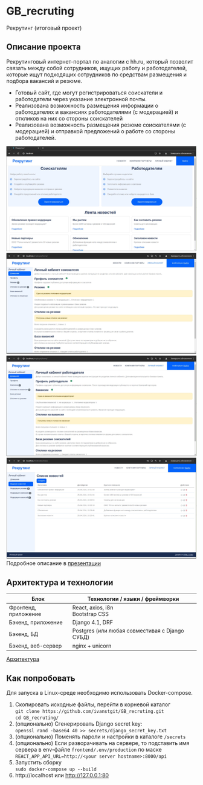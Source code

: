 # GB_recruting
Рекрутинг (итоговый проект)
## Описание проекта

Рекрутинговый интернет-портал по аналогии с hh.ru, который позволит связать между собой сотрудников, ищущих работу и работодателей, которые ищут подходящих сотрудников по средствам размещения и подбора вакансий и резюме.
 - Готовый сайт, где могут регистрироваться соискатели и работодатели через указание электронной почты.
- Реализована возможность размещения информации о работодателях и вакансиях работодателями (с модерацией) и откликов на них со стороны соискателей
- Реализована возможность размещения резюме соискателями (с модерацией) и отправкой предложений о работе со стороны работодателей.

![Домашняя страница](https://github.com/ivanstgit/GB_recruting/blob/c88cb5cd8a4ee2992165100d9820ed39a1f69b2d/docs/HomePage.PNG) ![ЛК соискателя](https://github.com/ivanstgit/GB_recruting/blob/c88cb5cd8a4ee2992165100d9820ed39a1f69b2d/docs/EmployeePage.PNG) ![ЛК работодателя](https://github.com/ivanstgit/GB_recruting/blob/c88cb5cd8a4ee2992165100d9820ed39a1f69b2d/docs/EmployerPage.PNG) ![ЛК модератора](docs/ModeratorPage.PNG)
Подробное описание в [презентации](docs/%D0%A0%D0%B5%D0%BA%D1%80%D1%83%D1%82%D0%B8%D0%BD%D0%B3.pdf)

## Архитектура и технологии
| Блок | Технологии / языки / фреймворки   |
|--|--|
|Фронтенд, приложение |React, axios, i8n <br>Bootstrap CSS |
|Бэкенд, приложение |Django 4.1, DRF |
|Бэкенд, БД |Postgres (или любая совместивая с Django СУБД)|
|Бэкенд, веб-сервер |nginx + unicorn  |

[Архитектура](docs/Components.drawio.png)

## Как попробовать

Для запуска в Linux-среде необходимо использовать Docker-compose.

 1. Скопировать исходные файлы, перейти в корневой каталог <br>`git clone https://github.com/ivanstgit/GB_recruting.git` <br> `cd GB_recruting/`
 2. (опционально) Сгенерировать Django secret key: <br> `openssl rand -base64 40 >> secrets/django_secret_key.txt` <br> 
 3. (опционально) Поменять пароли и настройки в каталоге `/secrets`
 4. (опционально) Если разворачивать на сервере, то подставить имя сервера в env-файле `frontend/.env/production` по маске `REACT_APP_API_URL=http://<your server hostname>:8000/api`
5. Запустить сборку <br> `sudo docker-compose up --build`
6. http://localhost или http://127.0.0.1:80
